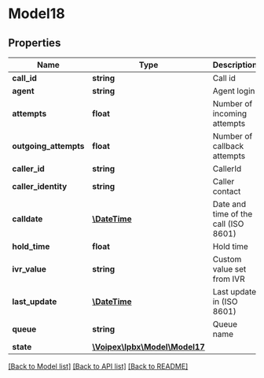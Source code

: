 # Model18

## Properties
Name | Type | Description | Notes
------------ | ------------- | ------------- | -------------
**call_id** | **string** | Call id | [optional] 
**agent** | **string** | Agent login | [optional] 
**attempts** | **float** | Number of incoming attempts | [optional] 
**outgoing_attempts** | **float** | Number of callback attempts | [optional] 
**caller_id** | **string** | CallerId | [optional] 
**caller_identity** | **string** | Caller contact | [optional] 
**calldate** | [**\DateTime**](\DateTime.md) | Date and time of the call (ISO 8601) | [optional] 
**hold_time** | **float** | Hold time | [optional] 
**ivr_value** | **string** | Custom value set from IVR | [optional] 
**last_update** | [**\DateTime**](\DateTime.md) | Last update in (ISO 8601) | [optional] 
**queue** | **string** | Queue name | [optional] 
**state** | [**\Voipex\Ipbx\Model\Model17**](Model17.md) |  | [optional] 

[[Back to Model list]](../../README.md#documentation-for-models) [[Back to API list]](../../README.md#documentation-for-api-endpoints) [[Back to README]](../../README.md)

